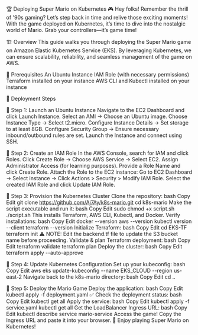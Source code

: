 🏆 Deploying Super Mario on Kubernetes 🎮
Hey folks! Remember the thrill of '90s gaming? Let’s step back in time and relive those exciting moments! With the game deployed on Kubernetes, it’s time to dive into the nostalgic world of Mario. Grab your controllers—it’s game time!

🏗 Overview
This guide walks you through deploying the Super Mario game on Amazon Elastic Kubernetes Service (EKS). By leveraging Kubernetes, we can ensure scalability, reliability, and seamless management of the game on AWS.

📌 Prerequisites
An Ubuntu Instance
IAM Role (with necessary permissions)
Terraform installed on your instance
AWS CLI and Kubectl installed on your instance

🚀 Deployment Steps

🔹 Step 1: Launch an Ubuntu Instance
Navigate to the EC2 Dashboard and click Launch Instance.
Select an AMI → Choose an Ubuntu image.
Choose Instance Type → Select t2.micro.
Configure Instance Details → Set storage to at least 8GB.
Configure Security Group → Ensure necessary inbound/outbound rules are set.
Launch the Instance and connect using SSH.

🔹 Step 2: Create an IAM Role
In the AWS Console, search for IAM and click Roles.
Click Create Role → Choose AWS Service → Select EC2.
Assign Administrator Access (for learning purposes).
Provide a Role Name and click Create Role.
Attach the Role to the EC2 instance:
Go to EC2 Dashboard → Select instance → Click Actions > Security > Modify IAM Role.
Select the created IAM Role and click Update IAM Role.

🔹 Step 3: Provision the Kubernetes Cluster
Clone the repository:
bash
Copy
Edit
git clone https://github.com/Aj7Ay/k8s-mario.git
cd k8s-mario
Make the script executable and run it:
bash
Copy
Edit
sudo chmod +x script.sh
./script.sh
This installs Terraform, AWS CLI, Kubectl, and Docker.
Verify installations:
bash
Copy
Edit
docker --version
aws --version
kubectl version --client
terraform --version
Initialize Terraform:
bash
Copy
Edit
cd EKS-TF
terraform init
⚠️ NOTE: Edit the backend.tf file to update the S3 bucket name before proceeding.
Validate & plan Terraform deployment:
bash
Copy
Edit
terraform validate
terraform plan
Deploy the cluster:
bash
Copy
Edit
terraform apply --auto-approve


🔹 Step 4: Update Kubernetes Configuration
Set up your kubeconfig:
bash
Copy
Edit
aws eks update-kubeconfig --name EKS_CLOUD --region us-east-2
Navigate back to the k8s-mario directory:
bash
Copy
Edit
cd ..

🔹 Step 5: Deploy the Mario Game
Deploy the application:
bash
Copy
Edit
kubectl apply -f deployment.yaml
✅ Check the deployment status:
bash
Copy
Edit
kubectl get all
Apply the service:
bash
Copy
Edit
kubectl apply -f service.yaml
kubectl get all
Get the LoadBalancer Ingress URL:
bash
Copy
Edit
kubectl describe service mario-service
Access the game!
Copy the Ingress URL and paste it into your browser.
🎉 Enjoy playing Super Mario on Kubernetes!

